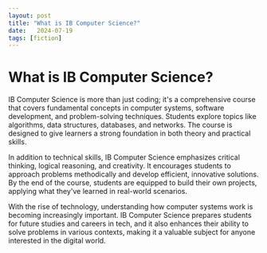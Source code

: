 ```yaml
---
layout: post
title: "What is IB Computer Science?"
date:   2024-07-19
tags: [fiction]
---
```

# What is IB Computer Science?

IB Computer Science is more than just coding; it's a comprehensive course that covers fundamental concepts in computer systems, software development, and problem-solving techniques. Students explore topics like algorithms, data structures, databases, and networks. The course is designed to give learners a strong foundation in both theory and practical skills.

In addition to technical skills, IB Computer Science emphasizes critical thinking, logical reasoning, and creativity. It encourages students to approach problems methodically and develop efficient, innovative solutions. By the end of the course, students are equipped to build their own projects, applying what they've learned in real-world scenarios.

With the rise of technology, understanding how computer systems work is becoming increasingly important. IB Computer Science prepares students for future studies and careers in tech, and it also enhances their ability to solve problems in various contexts, making it a valuable subject for anyone interested in the digital world.
